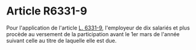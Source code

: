 # Article R6331-9

Pour l'application de l'article [L. 6331-9][1], l'employeur de dix salariés et plus procède au versement de la participation avant le 1er mars de l'année suivant celle au titre de laquelle elle est due.

 [1]: /affichCodeArticle.do?cidTexte=LEGITEXT000006072050&idArticle=LEGIARTI000006904286&dateTexte=&categorieLien=cid